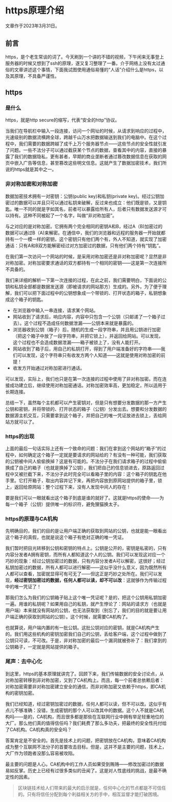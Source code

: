 # https原理介绍

文章作于2023年3月31日。

## 前言

https，是个老生常谈的词了。今天刷到一个讲的不错的视频，下午闲来无事登上服务器的时候又想到了ssh的原理，遂又复习整理了一番。介于网络上没有太过通俗的文章讲述这个事情，下面我试图使用通俗易懂的“人话”介绍什么是https，以及其原理，不具备严谨性。

## https

### 是什么

https，就是http secure的缩写，代表“安全的http”协议。

当我们在导航栏中输入一段连接，访问一个网址的时候，从请求到响应的过程中，光速级别的数据流横跨全球，跨越千山万水把数据输送到我们的电脑中。在这个过程中，我们需要的数据跨越了成千上万个服务器节点——这些节点的安全性就引发了问题。一些不法分子可以通过截获某个节点的数据，查看其中的内容，直接的暴露了我们的数据隐私，更有甚者，早期的商业垄断者通过篡改数据信息在获取的网页中嵌入广告等信息，甚至篡改这些明文信息。这就产生了数据加密技术，我们所说的https就是其中之一。

### 非对称加密和对称加密

数据加密技术拥有一对密钥：公钥(public key)和私钥(private key)。经过公钥加密过的数据可以并且只可以通过私钥来破解，反过来也成立：他们既是锁，又是钥匙。唯一不同的就是字如其名，前者可以暴露给所有人，后者只有数据发送源才可以持有。这种不同被起了一个名字，叫做“非对称加密”。

与之对应的是对称加密。它拥有两个完全相同的密钥A和B，经过A（B)加密过的数据可以通过B（A)来解密。在通信中，我们的浏览器和远程的服务器一开始就都持有一个一模一样的密钥，这个密钥只有他们两个有，外人不知道，就实现了加密通话：只有A和B双方能解密经过对方加密过的数据，只有他们两个持有“钥匙”。

在我们第一次访问一个网站的时候，是采用对称加密还是非对称加密呢？显然是非对称加密。对称加密要求通话的双方都持有一个相同的密钥——这是第一次连接所不具备的。

我们来详细的解析一下第一次连接的过程，在此之前，我们需要明白，下面说的公钥和私钥全部都是数据发送源（即被请求的网站那方）生成的。另外，为了便于理解，我们可以把下面过程中的公钥想象成一个带锁的、打开状态的箱子，私钥想象成这个箱子的钥匙。

- 在浏览器中输入一串连接，请求某个网站。
- 网站收到了请求后，响应内容，内容中只包含一个公钥（只邮递了一个箱子过去）。这个过程不造成任何数据泄漏——公钥本来就是暴露的。
- 浏览器收到公钥（箱子）后，随机的生成一段字符串，并且用公钥进行加密（把这个箱子中放了一段字符串，并把它锁上），并返回给网站。可以发现，这个过程也不会造成数据泄漏——箱子被锁上了，没有人能打开。
- 网站收到了箱子后，用自己的私钥打开，得到了用户端准备好的字符串——我们可以发现，这个字符串只有收发方两个人知道——这就是使用对称加密的前提！
- 收发方开始通过对称加密进行通话。

可以发现，实际上，我们也只是在第一次连接的过程中使用了非对称加密。而在连接成功建立后，继续使用对称加密通话。对称加密效率高，更加稳定，所以适用于长期连接。

总结一下，虽然每个主机都可以产生密钥对，但是只有想要分发数据的那一方产生公钥和密钥，并将带锁的、打开状态的箱子（公钥）分发出去。想要和分发数据的数据源主机交互，只需要拿到这个箱子，并把自己的唯一凭证放进去锁上，丢给网站方就可以了。

### https的出现

上面的最后一句话实际上还有一个致命的问题：我们在拿到这个网站的“箱子”的过程中，如何确定这个箱子一定就是要请求的网站给的？有没有一种可能，我们获取的公钥被中间人偷偷换掉？这是有可能的。不法分子在我们请求箱子的过程中偷偷换成了自己的箱子（也就是换掉了公钥），我们把自己的信息锁进去，原路返回过程中又被拦截下来，不法分子此时完全可以看箱子里的内容：这个箱子的钥匙在他手里。它打开箱子，取出内容并记下来，再把内容放到原网站提供的箱子里，锁上，返回给原网站：整个过程下来，没有人发现中间人的存在！

要是我们可以一眼就看出这个箱子到底是谁的就好了。这就是https的使命——为每一个箱子（公钥）提供唯一的标识符，避免狸猫换太子。

### https的原理与CA机构

先明确目的，我们的目的是让用户端正确的获取到网站的公钥，也就是能一眼看出这个箱子的真假，也就是说这个箱子有绝对正确的唯一凭证。

我们暂时把目光转移到公钥和密钥的特点上。公钥是公开的，密钥是私密的，只有内容分发者A拥有密钥，而所有人都知道这个人的公钥。我们可以发现这对应一个巧妙的现象：经过公钥加密过的数据，只有内容分发者A可以解密，这很好；经过私钥加密过的数据，所有人都可以进行解密——这似乎没什么意义，因为既然所有人都可以查看，加密就显得可有可无了——但这正是巧妙之处所在。我们可以发现，**经过密钥加密过的数据，任何人都可以读，却不可以改**：这就够作为传输过程中的唯一凭证了！

那我们怎么为我们的公钥箱子贴上这个唯一凭证呢？是的，把这个公钥用私钥加密一遍。用谁的私钥呢？如果用自己的私钥，就产生悖论了：网站的请求方（也就是用户端）本来就没有网站的公钥，也无法获取到（别忘了，我们的目的就是要让用户端正确的获取到网站的公钥）。这个时候，就需要CA机构了。

也就算说，用户端内置的有一批公钥。这批公钥对应的密钥，就是CA机构产生的。我们用这些机构的密钥加密我们自己的公钥，丢给客户端，这个过程中做到了公钥只可读，不可改。于是，非对称加密的最后一个漏洞就被弥补了：我们拿到的公钥箱子，一定就是网站提供的箱子。

### 尾声：去中心化

到这里，https的基本原理就讲完了。回顾下来，我们传输数据的安全讨论点，从对称加密转移到非对称加密，又到了CA机构上。而且，每一个前者总依赖后者：对称加密需要非对称加密建立安全的通信，而非对称加密又依赖于https，即CA机构的密钥加密。

我们已经知道，经过密钥加密过的数据，任何人都可以读，但不可以改。这似乎有点儿不够准确：没错，生成密钥的那个人可以改其中的数据。这个人不就是CA机构吗——是的，CA机构，而且很多都是那些在互联网行业中拥有举足轻重地位的大厂。那么他们真的值得信任吗？我们耗费了那么多功夫，把最终的安全性托付给了CA机构。CA机构真的安全吗？

答案肯定是不安全的。首先是技术上的问题，把密钥放在CA机构，意味着CA机构成为整个互联网不法分子的首要攻击目标。但是，这并不是主要的问题，技术上，大厂作为领跑者没那么容易被攻陷。

最主要的问题是人心。CA机构中的工作人员如果受到贿赂——修改加密过的数据易如反掌。历史上已经有过很多类似的丑闻了。这是对人性底线的挑战，是最不确定性的因素。

>区块链技术给人们带来的最大的启示就是，任何中心化的节点都是不可信任的。只有将信任分配到每个利益相关方的手中，相互监督才能打破困境。

